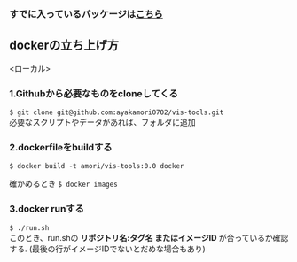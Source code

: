 ### すでに入っているパッケージは[こちら](https://github.com/jupyter/docker-stacks/wiki/aarch64-datascience-notebook-bada6c21e945)

## dockerの立ち上げ方  
<ローカル>
### **1.Githubから必要なものをcloneしてくる** 
```$ git clone git@github.com:ayakamori0702/vis-tools.git```  
必要なスクリプトやデータがあれば、フォルダに追加
### **2.dockerfileをbuildする**  
```$ docker build -t amori/vis-tools:0.0 docker```  

確かめるとき
```$ docker images```

### **3.docker runする**  
```$ ./run.sh```  
このとき、run.shの **リポジトリ名:タグ名 またはイメージID** が合っているか確認する.
(最後の行がイメージIDでないとだめな場合もあり)




